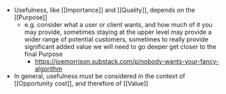 - Usefulness, like [[Importance]] and [[Quality]], depends on the [[Purpose]]
	- e.g. consider what a user or client wants, and how much of it you may provide, sometimes staying at the upper level may provide a wider range of potential customers, sometimes to really provide significant added value we will need to go deeper get closer to the final Purpose
		- https://joemorrison.substack.com/p/nobody-wants-your-fancy-algorithm
- In general, usefulness must be considered in the context of [[Opportunity cost]], and therefore of [[Value]]